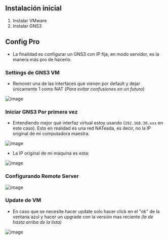 ## Instalación inicial

1. Instalar VMware
2. Instalar GNS3

## Config Pro

- La finalidad es configurar un GNS3 con IP fija, en modo servidor, es la manera más pro de hacerlo.

### Settings de GNS3 VM

- Remover una de las interfaces que vienen por default y dejar únicamente 1 como NAT _(Para evitar confusiones en un futuro)_

![image](https://github.com/Fz3r0/Fz3r0_-_MikroTik/assets/94720207/0f2b113b-71b9-45c8-89f4-6c891fe3dee9)

### Iniciar GNS3 Por primera vez

- Entendiendo mejor qué interfaz virtual estoy usando (`192.168.30.xxx` en este caso). Esto en realidad es una red NATeada, es decir, no la IP original de mi computadora maestra. 

![image](https://github.com/Fz3r0/Fz3r0_-_MikroTik/assets/94720207/3213f8b9-2a71-4bd9-9557-e3319abe852f)

- La IP original de mi máquina es esta:

![image](https://github.com/Fz3r0/Fz3r0_-_MikroTik/assets/94720207/797828e3-3ce2-46b0-8375-aede3485c33f)

### Configurando Remote Server

![image](https://github.com/Fz3r0/Fz3r0_-_MikroTik/assets/94720207/da4689a4-adf3-494d-9e43-f5d594c2c568)

### Update de VM

- En caso que se necesite hacer update solo hacer click en el "ok" de la ventana azul y hacer un upgrade con la versión mas reciente _(la de hasta arriba de la lista)_

![image](https://github.com/Fz3r0/Fz3r0_-_MikroTik/assets/94720207/186eea59-f922-440b-b2cc-65a741638e24)


























